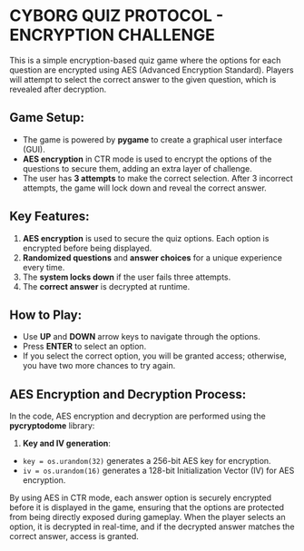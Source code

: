 # CYBORG QUIZ PROTOCOL - ENCRYPTION CHALLENGE

This is a simple encryption-based quiz game where the options for each question are encrypted using AES (Advanced Encryption Standard). Players will attempt to select the correct answer to the given question, which is revealed after decryption.

## Game Setup:
- The game is powered by **pygame** to create a graphical user interface (GUI).
- **AES encryption** in CTR mode is used to encrypt the options of the questions to secure them, adding an extra layer of challenge.
- The user has **3 attempts** to make the correct selection. After 3 incorrect attempts, the game will lock down and reveal the correct answer.

## Key Features:
1. **AES encryption** is used to secure the quiz options. Each option is encrypted before being displayed.
2. **Randomized questions** and **answer choices** for a unique experience every time.
3. The **system locks down** if the user fails three attempts.
4. The **correct answer** is decrypted at runtime.

## How to Play:
- Use **UP** and **DOWN** arrow keys to navigate through the options.
- Press **ENTER** to select an option.
- If you select the correct option, you will be granted access; otherwise, you have two more chances to try again.

## AES Encryption and Decryption Process:
In the code, AES encryption and decryption are performed using the **pycryptodome** library:

1. **Key and IV generation**:
- `key = os.urandom(32)` generates a 256-bit AES key for encryption.
- `iv = os.urandom(16)` generates a 128-bit Initialization Vector (IV) for AES encryption.
  
By using AES in CTR mode, each answer option is securely encrypted before it is displayed in the game, ensuring that the options are protected from being directly exposed during gameplay. When the player selects an option, it is decrypted in real-time, and if the decrypted answer matches the correct answer, access is granted.

